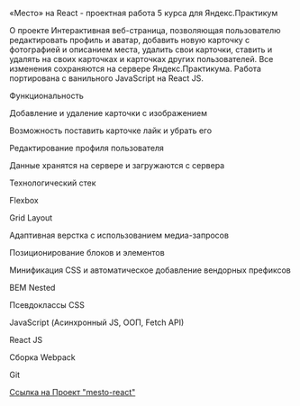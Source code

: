 «Место» на React - проектная работа 5 курса для Яндекс.Практикум


О проекте
Интерактивная веб-страница, позволяющая пользователю редактировать профиль и аватар, добавить новую карточку с фотографией и описанием места, удалить свои карточки, ставить и удалять на своих карточках и карточках других пользователей. Все изменения сохраняются на сервере Яндекс.Практикума. Работа портирована с ванильного JavaScript на React JS.


Функциональность

Добавление и удаление карточки с изображением

Возможность поставить карточке лайк и убрать его

Редактирование профиля пользователя

Данные хранятся на сервере и загружаются с сервера

Технологический стек

Flexbox

Grid Layout

Адаптивная верстка с использованием медиа-запросов

Позиционирование блоков и элементов

Минификация CSS и автоматическое добавление вендорных префиксов

BEM Nested

Псевдоклассы CSS

JavaScript (Асинхронный JS, ООП, Fetch API)

React JS

Сборка Webpack

Git

  

[Ссылка на Проект "mesto-react"](https://elena1983-zinatylina.github.io/mesto-react/)

